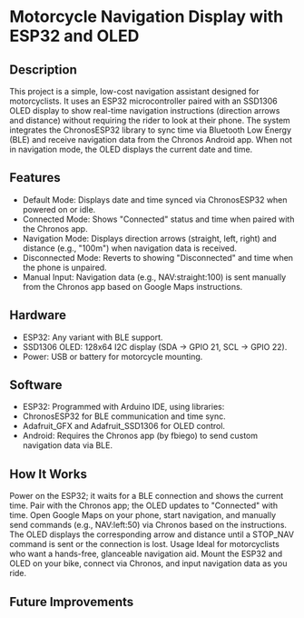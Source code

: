 # Motorcycle Navigation Display with ESP32 and OLED
## Description
This project is a simple, low-cost navigation assistant designed for motorcyclists. It uses an ESP32 microcontroller paired with an SSD1306 OLED display to show real-time navigation instructions (direction arrows and distance) without requiring the rider to look at their phone. The system integrates the ChronosESP32 library to sync time via Bluetooth Low Energy (BLE) and receive navigation data from the Chronos Android app. When not in navigation mode, the OLED displays the current date and time.

## Features
- Default Mode: Displays date and time synced via ChronosESP32 when powered on or idle.
- Connected Mode: Shows "Connected" status and time when paired with the Chronos app.
- Navigation Mode: Displays direction arrows (straight, left, right) and distance (e.g., "100m") when navigation data is received.
- Disconnected Mode: Reverts to showing "Disconnected" and time when the phone is unpaired.
- Manual Input: Navigation data (e.g., NAV:straight:100) is sent manually from the Chronos app based on Google Maps instructions.

## Hardware
- ESP32: Any variant with BLE support.
- SSD1306 OLED: 128x64 I2C display (SDA -> GPIO 21, SCL -> GPIO 22).
- Power: USB or battery for motorcycle mounting.

## Software
- ESP32: Programmed with Arduino IDE, using libraries:
- ChronosESP32 for BLE communication and time sync.
- Adafruit_GFX and Adafruit_SSD1306 for OLED control.
- Android: Requires the Chronos app (by fbiego) to send custom navigation data via BLE.

## How It Works
Power on the ESP32; it waits for a BLE connection and shows the current time.
Pair with the Chronos app; the OLED updates to "Connected" with time.
Open Google Maps on your phone, start navigation, and manually send commands (e.g., NAV:left:50) via Chronos based on the instructions.
The OLED displays the corresponding arrow and distance until a STOP_NAV command is sent or the connection is lost.
Usage
Ideal for motorcyclists who want a hands-free, glanceable navigation aid. Mount the ESP32 and OLED on your bike, connect via Chronos, and input navigation data as you ride.

## Future Improvements


